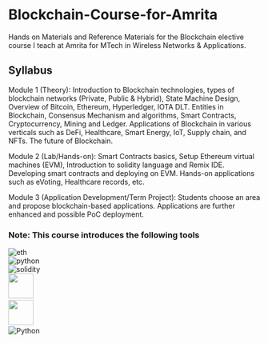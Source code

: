 # Blockchain-Course-for-Amrita
Hands on Materials and Reference Materials for the Blockchain elective course I teach at Amrita for MTech in Wireless Networks &amp; Applications.

## Syllabus

Module 1 (Theory): Introduction to Blockchain technologies, types of blockchain networks (Private, Public & Hybrid), State Machine Design, Overview of Bitcoin, Ethereum, Hyperledger, IOTA DLT. Entities in Blockchain, Consensus Mechanism and algorithms, Smart Contracts, Cryptocurrency, Mining and Ledger. Applications of Blockchain in various verticals such as DeFi, Healthcare, Smart Energy, IoT, Supply chain, and NFTs. The future of Blockchain.
 
Module 2 (Lab/Hands-on): Smart Contracts basics, Setup Ethereum virtual machines (EVM), Introduction to solidity language and Remix IDE. Developing smart contracts and deploying on EVM. Hands-on applications such as eVoting, Healthcare records, etc.

Module 3 (Application Development/Term Project): Students choose an area and propose blockchain-based applications. Applications are further enhanced and possible PoC deployment. 

### Note: This course introduces the following tools <br />

![eth](https://img.shields.io/badge/Ethereum-3C3C3D?style=for-the-badge&logo=Ethereum&logoColor=white)&nbsp; <br />
![python](https://img.shields.io/badge/Python-3776AB?style=for-the-badge&logo=python&logoColor=white)&nbsp; <br />
![solidity](https://img.shields.io/badge/Solidity-e6e6e6?style=for-the-badge&logo=solidity&logoColor=black)&nbsp; <br />
<img src="https://trufflesuite.com/img/truffle-logo.svg" width="50">&nbsp;  <br />
<img src="https://trufflesuite.com/img/ganache-logo.svg" width="50">&nbsp; <br />
![Python](https://img.shields.io/badge/Python-FFD43B?style=for-the-badge&logo=python&logoColor=blue)&nbsp;




